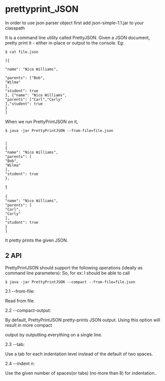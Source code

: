 # prettyprint_JSON

In order to use json parser object first add json-simple-1.1.jar to your classpath

It is a command line utility called PrettyJSON. Given a JSON document, pretty print it - either in-place
or output to the console.
Eg:

	$ cat file.json

	[{

	"name": "Nico Williams",

	"parents": ["Bob",
	"Wilma"
	], 
	"student": true
	}, {"name": "Nico Williams",
	"parents": ["Carl","Carly"
	],"student": true
	}
	]
When we run PrettyPrintJSON on it,

	$ java -jar PrettyPrintJSON --from-file=file.json


	[
	{	
	"name": "Nico Williams",
	"parents": [
	"Bob",
	"Wilma"
	],
	"student": true
	},

1

	{
	"name": "Nico Williams",
	"parents": [
	"Carl",
	"Carly"
	],
	"student": true
	}
	]
It pretty prints the given JSON.


2 API
---
PrettyPrintJSON should support the following operations (ideally as command line parameters):
So, for ex: I should be able to call

  	$ java -jar PrettyPrintJSON --compact --from-file=file.json

2.1 --from-file:

Read from file.

2.2 --compact-output:

By default, PrettyPrintJSON pretty-prints JSON output. Using this option will result in more compact

output by outputting everything on a single line.

2.3 --tab:

Use a tab for each indentation level instead of the default of two spaces.

2.4 --indent n:

Use the given number of spaces(or tabs) (no more than 8) for indentation..
